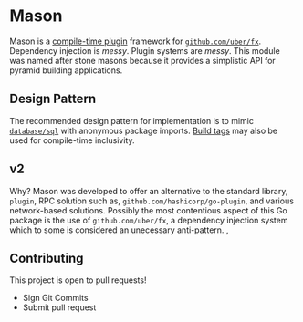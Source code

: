 # Mason
Mason is a [compile-time plugin](https://eli.thegreenplace.net/2021/plugins-in-go/) framework for 
[`github.com/uber/fx`](https://uber-go.github.io/fx/). Dependency injection is *messy*. Plugin systems are *messy*. 
This module was named after stone masons because it provides a simplistic API for pyramid building applications.
## Design Pattern
The recommended design pattern for implementation is to mimic 
[`database/sql`](https://eli.thegreenplace.net/2019/design-patterns-in-gos-databasesql-package/) with anonymous
package imports. [Build tags](https://www.digitalocean.com/community/tutorials/customizing-go-binaries-with-build-tags) 
may also be used for compile-time inclusivity.
## v2
Why? Mason was developed to offer an alternative to the standard library, `plugin`, RPC solution such as, 
`github.com/hashicorp/go-plugin`, and various network-based solutions. Possibly the most contentious aspect of
this Go package is the use of `github.com/uber/fx`, a dependency injection system which to some is considered
an unecessary anti-pattern. , 
## Contributing
This project is open to pull requests!
- Sign Git Commits
- Submit pull request